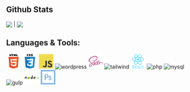 ## **Github Stats**

<p>
<a href="https://github.com/anuraghazra/github-readme-stats"><img align="center" src="https://github-readme-stats.vercel.app/api?username=mattrhummel&show_icons=true&include_all_commits=true&theme=buefy&hide_border=true" /></a> |
<a href="https://github.com/anuraghazra/github-readme-stats"><img align="center" src="https://github-readme-stats.vercel.app/api/top-langs/?username=mattrhummel&layout=compact&theme=buefy&hide_border=true" /></a>
</p>

## **Languages &amp; Tools:**
<p>
 <img src="https://raw.githubusercontent.com/devicons/devicon/master/icons/html5/html5-original-wordmark.svg" alt="html5" width="40" height="40"/>  
 <img src="https://raw.githubusercontent.com/devicons/devicon/master/icons/css3/css3-original-wordmark.svg" alt="css3" width="40" height="40"/>
<img src="https://raw.githubusercontent.com/devicons/devicon/master/icons/javascript/javascript-original.svg" alt="javascript" width="40" height="40"/>
 <img src="https://cdn.jsdelivr.net/gh/devicons/devicon/icons/wordpress/wordpress-plain.svg" alt="wordpress" width="40" height="40" />
<img src="https://raw.githubusercontent.com/devicons/devicon/master/icons/sass/sass-original.svg" alt="sass" width="40" height="40"/>
 <img src="https://cdn.jsdelivr.net/gh/devicons/devicon/icons/tailwindcss/tailwindcss-original-wordmark.svg"  alt="tailwind" width="40" height="40" />
 <img src="https://raw.githubusercontent.com/devicons/devicon/master/icons/react/react-original-wordmark.svg" alt="react" width="40" height="40"/>
 <img src="https://cdn.jsdelivr.net/gh/devicons/devicon/icons/php/php-original.svg" alt="php" width="40" height="40"  />
 <img src="https://cdn.jsdelivr.net/gh/devicons/devicon/icons/mysql/mysql-original-wordmark.svg" alt="mysql" width="40" height="40" />
<img src="https://cdn.jsdelivr.net/gh/devicons/devicon/icons/gulp/gulp-plain.svg" alt="gulp" width="40" height="40" />          
<img src="https://raw.githubusercontent.com/devicons/devicon/master/icons/nodejs/nodejs-original-wordmark.svg" alt="nodejs" width="40" height="40"/> 
<img src="https://raw.githubusercontent.com/devicons/devicon/master/icons/photoshop/photoshop-line.svg" alt="photoshop" width="40" height="40"/>
</p>



